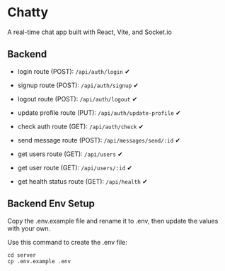 # Chatty

A real-time chat app built with React, Vite, and Socket.io

## Backend

- login route (POST): `/api/auth/login` ✔
- signup route (POST): `/api/auth/signup` ✔
- logout route (POST): `/api/auth/logout` ✔
- update profile route (PUT): `/api/auth/update-profile` ✔
- check auth route (GET): `/api/auth/check` ✔

- send message route (POST): `/api/messages/send/:id` ✔

- get users route (GET): `/api/users` ✔
- get user route (GET): `/api/users/:id` ✔

- get health status route (GET): `/api/health` ✔

## Backend Env Setup

Copy the .env.example file and rename it to .env, then update the values with your own.

Use this command to create the .env file:

```shell
cd server
cp .env.example .env
```
